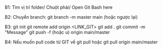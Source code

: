 B1: 
Tìm vị trí folder/ Chuột phải/ Open Git Bash here

B2:
Chuyển branch: git branch -m master main (hoặc ngược lại)

B3:
git init
git remote add origin <LINK_GIT>
git add .
git commit -m "Message"
git push -f (hoặc u) origin main/master

B4: Nếu muốn pull code từ GIT về
git pull hoặc git pull origin main/master

